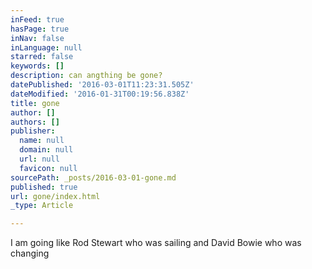 ```yaml
---
inFeed: true
hasPage: true
inNav: false
inLanguage: null
starred: false
keywords: []
description: can angthing be gone?
datePublished: '2016-03-01T11:23:31.505Z'
dateModified: '2016-01-31T00:19:56.838Z'
title: gone
author: []
authors: []
publisher:
  name: null
  domain: null
  url: null
  favicon: null
sourcePath: _posts/2016-03-01-gone.md
published: true
url: gone/index.html
_type: Article

---
```

I am going like Rod Stewart who was sailing and David Bowie who was changing